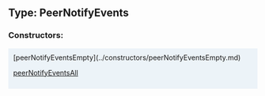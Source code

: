 ## Type: PeerNotifyEvents  

### Constructors:

<style>
.container {
    width: auto;
    overflow-x: auto;
    white-space: nowrap;
    background: #ecf3f8;
    padding: 10px;
}
</style>
<div class="container">
[peerNotifyEventsEmpty](../constructors/peerNotifyEventsEmpty.md)  

[peerNotifyEventsAll](../constructors/peerNotifyEventsAll.md)  

</div>